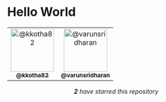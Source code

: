 # Hello World

<!-- REPOSITORY_STARS:START -->
<table><tbody><tr><td align="center"><a href="https://github.com/kkotha82" rel="nofollow"><img src="https://avatars3.githubusercontent.com/u/15326217?v=4" alt="@kkotha82" style="max-width:100%;" width="100px;"><br/><sub><b>@kkotha82</b></sub></a> </td><td align="center"><a href="https://github.com/varunsridharan" rel="nofollow"><img src="https://avatars1.githubusercontent.com/u/1884287?v=4" alt="@varunsridharan" style="max-width:100%;" width="100px;"><br/><sub><b>@varunsridharan</b></sub></a> </td></tr></tbody></table><p align="center"><i><b>2</b> have starred this repository</i></p>
<!-- REPOSITORY_STARS:END -->